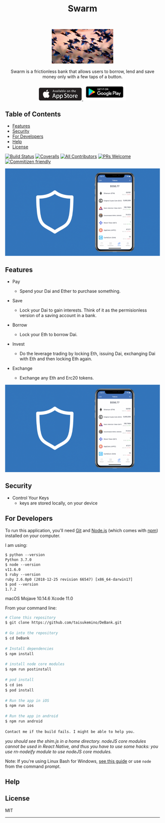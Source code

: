 <h1 align="center"> Swarm </h1> <br>
<p align="center">
  <a href="#"><img src="./assets/sample_img2.jpg" width="200"></a>
</p>

<p align="center">
  Swarm is a frictionless bank that allows users to borrow, lend and save money only with a few taps of a button.
</p>

<p align="center">
  <a href="https://itunes.apple.com/us/app/gitpoint/id1251245162?mt=8">
    <img alt="Download on the App Store" title="App Store" src="./assets/appstore_logo.png" width="140">
  </a>

  <a href="https://play.google.com/store/apps/details?id=com.gitpoint">
    <img alt="Get it on Google Play" title="Google Play" src="./assets/Download_on_GooglePlay.png" width="140">
  </a>
</p>

## Table of Contents

- [Features](#features)
- [Security](#users)
- [For Developers](#developers)
- [Help](#help)
- [License](#license)

[![Build Status](https://img.shields.io/travis/gitpoint/git-point.svg?style=flat-square)](https://travis-ci.org/gitpoint/git-point)
[![Coveralls](https://img.shields.io/coveralls/github/gitpoint/git-point.svg?style=flat-square)](https://coveralls.io/github/gitpoint/git-point)
[![All Contributors](https://img.shields.io/badge/all_contributors-73-orange.svg?style=flat-square)](./CONTRIBUTORS.md)
[![PRs Welcome](https://img.shields.io/badge/PRs-welcome-brightgreen.svg?style=flat-square)](http://makeapullrequest.com)
[![Commitizen friendly](https://img.shields.io/badge/commitizen-friendly-brightgreen.svg?style=flat-square)](http://commitizen.github.io/cz-cli/)

![screenshot](./assets/sample_img.png 'Screenshot')

## Features

- Pay
  - Spend your Dai and Ether to purchase something.

- Save
  - Lock your Dai to gain interests. Think of it as the permisionless version of a saving account in a bank.

- Borrow
  - Lock your Eth to borrow Dai.

- Invest
  - Do the leverage trading by locking Eth, issuing Dai, exchanging Dai with Eth and then locking Eth again.

- Exchange
  - Exchange any Eth and Erc20 tokens.

![screenshot](./assets/sample_img.png 'Screenshot')

## Security
- Control Your Keys
  - keys are stored locally, on your device

## For Developers
To run this application, you'll need [Git](https://git-scm.com) and [Node.js](https://nodejs.org/en/download/) (which comes with [npm](http://npmjs.com)) installed on your computer.

I am using:
```
$ python --version
Python 3.7.0
$ node --version
v11.6.0
$ ruby --version
ruby 2.6.0p0 (2018-12-25 revision 66547) [x86_64-darwin17]
$ pod --version
1.7.2
```
macOS Mojave 10.14.6
Xcode 11.0

From your command line:

```bash
# Clone this repository
$ git clone https://github.com/taisukemino/DeBank.git

# Go into the repository
$ cd DeBank

# Install dependencies
$ npm install

# install node core modules
$ npm run postinstall

# pod install
$ cd ios
$ pod install

# Run the app in iOS
$ npm run ios

# Run the app in android
$ npm run android

Contact me if the build fails. I might be able to help you.
```

_you should see the shim.js in a home directory.
nodeJS core modules cannot be used in React Native, and thus you have to use some hacks: you use rn-nodeify module to use nodeJS core modules._

Note: If you're using Linux Bash for Windows, [see this guide](https://www.howtogeek.com/261575/how-to-run-graphical-linux-desktop-applications-from-windows-10s-bash-shell/) or use `node` from the command prompt.

## Help

## License

MIT

---
